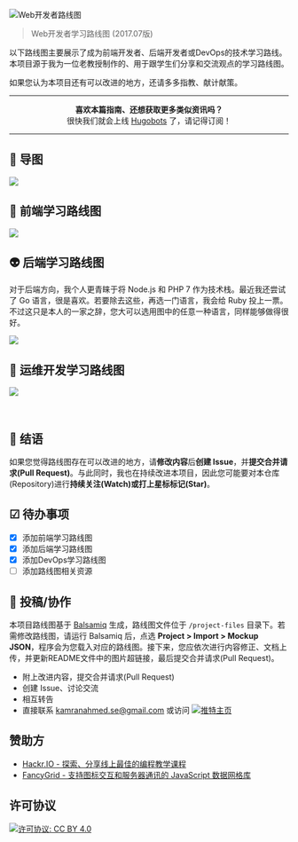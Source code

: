 ![Web开发者路线图](http://i.imgur.com/16BbwYk.png)

> Web开发者学习路线图 (2017.07版)

以下路线图主要展示了成为前端开发者、后端开发者或DevOps的技术学习路线。本项目源于我为一位老教授制作的、用于跟学生们分享和交流观点的学习路线图。

如果您认为本项目还有可以改进的地方，还请多多指教、献计献策。

***

<p align="center"><b> 喜欢本篇指南、还想获取更多类似资讯吗？ </b><br>很快我们就会上线 <a href="http://hugobots.com">Hugobots</a> 了，请记得订阅！</p>

***


## 🚀 导图

![](https://i.imgur.com/gbojuvT.png)

## 🎨 前端学习路线图

![](https://i.imgur.com/9HPOvxx.png)

## 👽 后端学习路线图

对于后端方向，我个人更青睐于将 Node.js 和 PHP 7 作为技术栈。最近我还尝试了 Go 语言，很是喜欢。若要除去这些，再选一门语言，我会给 Ruby 投上一票。不过这只是本人的一家之辞，您大可以选用图中的任意一种语言，同样能够做得很好。

![](https://i.imgur.com/Ej2BVMi.png)

## 👷 运维开发学习路线图

![](https://i.imgur.com/uED4MAC.png)

<br>

## 🚦 结语

如果您觉得路线图存在可以改进的地方，请**修改内容**后**创建 Issue**，并**提交合并请求(Pull Request)**。与此同时，我也在持续改进本项目，因此您可能要对本仓库(Repository)进行**持续关注(Watch)**或打上**星标标记(Star)**。

## ☑ 待办事项

- [x] 添加前端学习路线图
- [x] 添加后端学习路线图
- [x] 添加DevOps学习路线图
- [ ] 添加路线图相关资源

## 👬 投稿/协作

本项目路线图基于 [Balsamiq](https://balsamiq.com/products/mockups/) 生成，路线图文件位于 `/project-files` 目录下。若需修改路线图，请运行 Balsamiq 后，点选 **Project > Import > Mockup JSON**，程序会为您载入对应的路线图。接下来，您应依次进行内容修正、文档上传，并更新README文件中的图片超链接，最后提交合并请求(Pull Request)。	

- 附上改进内容，提交合并请求(Pull Request)
- 创建 Issue、讨论交流
- 相互转告
- 直接联系 kamranahmed.se@gmail.com 或访问 [![推特主页](https://img.shields.io/twitter/url/https/twitter.com/kamranahmedse.svg?style=social&label=Follow%20@kamranahmedse)](https://twitter.com/kamranahmedse)

## 赞助方

- [Hackr.IO - 探索、分享线上最佳的编程教学课程](https://hackr.io)
- [FancyGrid - 支持图标交互和服务器通讯的 JavaScript 数据网格库](http://fancygrid.com)

## 许可协议

[![许可协议: CC BY 4.0](https://img.shields.io/badge/License-CC%20BY%204.0-lightgrey.svg)](https://creativecommons.org/licenses/by/4.0/)
